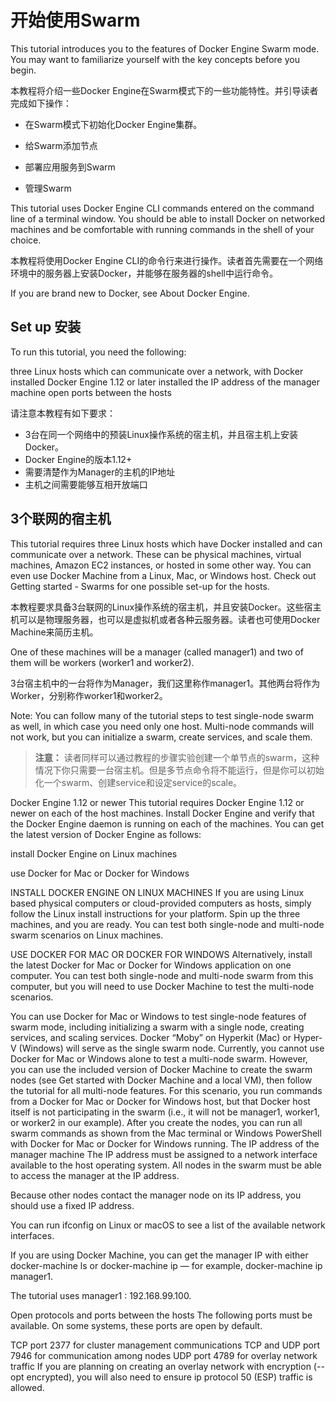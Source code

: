 # 开始使用Swarm

This tutorial introduces you to the features of Docker Engine Swarm mode. You may want to familiarize yourself with the key concepts before you begin.

本教程将介绍一些Docker Engine在Swarm模式下的一些功能特性。并引导读者完成如下操作：

- 在Swarm模式下初始化Docker Engine集群。

- 给Swarm添加节点

- 部署应用服务到Swarm

- 管理Swarm

This tutorial uses Docker Engine CLI commands entered on the command line of a terminal window. You should be able to install Docker on networked machines and be comfortable with running commands in the shell of your choice.

本教程将使用Docker Engine CLI的命令行来进行操作。读者首先需要在一个网络环境中的服务器上安装Docker，并能够在服务器的shell中运行命令。



If you are brand new to Docker, see About Docker Engine.

## Set up 安装

To run this tutorial, you need the following:

three Linux hosts which can communicate over a network, with Docker installed
Docker Engine 1.12 or later installed
the IP address of the manager machine
open ports between the hosts

请注意本教程有如下要求：

- 3台在同一个网络中的预装Linux操作系统的宿主机，并且宿主机上安装Docker。
- Docker Engine的版本1.12+
- 需要清楚作为Manager的主机的IP地址
- 主机之间需要能够互相开放端口

## 3个联网的宿主机

This tutorial requires three Linux hosts which have Docker installed and can communicate over a network. These can be physical machines, virtual machines, Amazon EC2 instances, or hosted in some other way. You can even use Docker Machine from a Linux, Mac, or Windows host. Check out Getting started - Swarms for one possible set-up for the hosts.

本教程要求具备3台联网的Linux操作系统的宿主机，并且安装Docker。这些宿主机可以是物理服务器，也可以是虚拟机或者各种云服务器。读者也可使用Docker Machine来简历主机。

One of these machines will be a manager (called manager1) and two of them will be workers (worker1 and worker2).

3台宿主机中的一台将作为Manager，我们这里称作manager1。其他两台将作为Worker，分别称作worker1和worker2。

Note: You can follow many of the tutorial steps to test single-node swarm as well, in which case you need only one host. Multi-node commands will not work, but you can initialize a swarm, create services, and scale them.

> **注意：** 读者同样可以通过教程的步骤实验创建一个单节点的swarm，这种情况下你只需要一台宿主机。但是多节点命令将不能运行，但是你可以初始化一个swarm、创建service和设定service的scale。

Docker Engine 1.12 or newer
This tutorial requires Docker Engine 1.12 or newer on each of the host machines. Install Docker Engine and verify that the Docker Engine daemon is running on each of the machines. You can get the latest version of Docker Engine as follows:

install Docker Engine on Linux machines

use Docker for Mac or Docker for Windows

INSTALL DOCKER ENGINE ON LINUX MACHINES
If you are using Linux based physical computers or cloud-provided computers as hosts, simply follow the Linux install instructions for your platform. Spin up the three machines, and you are ready. You can test both single-node and multi-node swarm scenarios on Linux machines.

USE DOCKER FOR MAC OR DOCKER FOR WINDOWS
Alternatively, install the latest Docker for Mac or Docker for Windows application on one computer. You can test both single-node and multi-node swarm from this computer, but you will need to use Docker Machine to test the multi-node scenarios.

You can use Docker for Mac or Windows to test single-node features of swarm mode, including initializing a swarm with a single node, creating services, and scaling services. Docker “Moby” on Hyperkit (Mac) or Hyper-V (Windows) will serve as the single swarm node.
Currently, you cannot use Docker for Mac or Windows alone to test a multi-node swarm. However, you can use the included version of Docker Machine to create the swarm nodes (see Get started with Docker Machine and a local VM), then follow the tutorial for all multi-node features. For this scenario, you run commands from a Docker for Mac or Docker for Windows host, but that Docker host itself is not participating in the swarm (i.e., it will not be manager1, worker1, or worker2 in our example). After you create the nodes, you can run all swarm commands as shown from the Mac terminal or Windows PowerShell with Docker for Mac or Docker for Windows running.
The IP address of the manager machine
The IP address must be assigned to a network interface available to the host operating system. All nodes in the swarm must be able to access the manager at the IP address.

Because other nodes contact the manager node on its IP address, you should use a fixed IP address.

You can run ifconfig on Linux or macOS to see a list of the available network interfaces.

If you are using Docker Machine, you can get the manager IP with either docker-machine ls or docker-machine ip <MACHINE-NAME> — for example, docker-machine ip manager1.

The tutorial uses manager1 : 192.168.99.100.

Open protocols and ports between the hosts
The following ports must be available. On some systems, these ports are open by default.

TCP port 2377 for cluster management communications
TCP and UDP port 7946 for communication among nodes
UDP port 4789 for overlay network traffic
If you are planning on creating an overlay network with encryption (--opt encrypted), you will also need to ensure ip protocol 50 (ESP) traffic is allowed.